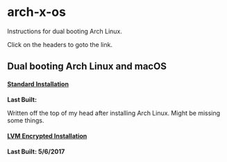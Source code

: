 # arch-x-os
Instructions for dual booting Arch Linux.

Click on the headers to goto the link.
## Dual booting Arch Linux and macOS
#### [Standard Installation](https://github.com/munashi/arch-x-os/blob/master/macOS/standard.md)
**Last Built:**

Written off the top of my head after installing Arch Linux. Might be missing some things.

#### [LVM Encrypted Installation](https://github.com/munashi/arch-x-os/blob/master/macOS/encrypted.lvm.md)
**Last Built: 5/6/2017**
